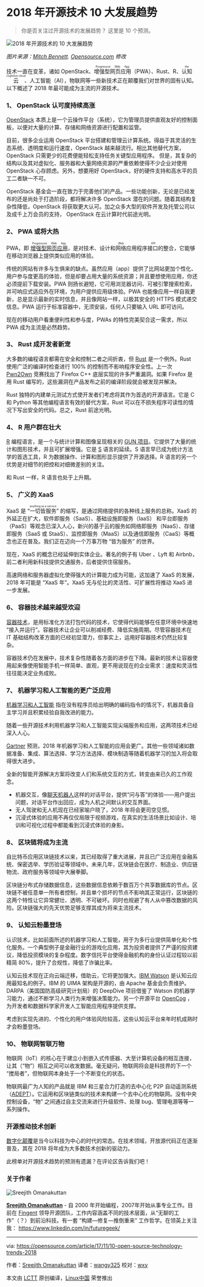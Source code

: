 2018 年开源技术 10 大发展趋势
============================================================

> 你是否关注过开源技术的发展趋势？ 这里是 10 个预测。

![2018 年开源技术的 10 大发展趋势](https://opensource.com/sites/default/files/styles/image-full-size/public/lead-images/fireworks-newyear-celebrate.png?itok=6gXaznov "10 open source technology trends for 2018")

*图片来源：[Mitch Bennett][10]. [Opensource.com][31] 修改*

技术一直在变革，诸如 OpenStack、<ruby>增强型网页应用<rt>Progressive Web App</rt></ruby>（PWA）、Rust、R、<ruby>认知云<rt>the cognitive cloud</rt></ruby>、人工智能（AI），物联网等一些新技术正在颠覆我们对世界的固有认知。以下概述了 2018 年最可能成为主流的开源技术。

### 1、 OpenStack 认可度持续高涨

[OpenStack][12] 本质上是一个云操作平台（系统），它为管理员提供直观友好的控制面板，以便对大量的计算、存储和网络资源进行配置和监管。

目前，很多企业运用 OpenStack 平台搭建和管理云计算系统。得益于其灵活的生态系统、透明度和运行速度，OpenStack 越来越流行。相比其他替代方案，OpenStack 只需更少的花费便能轻松支持任务关键型应用程序。
但是，其复杂的结构以及其对虚拟化、服务器和大量网络资源的严重依赖使得不少企业对使用 OpenStack 心存顾虑。另外，想要用好 OpenStack，好的硬件支持和高水平的员工二者缺一不可。

OpenStack 基金会一直在致力于完善他们的产品。一些功能创新，无论是已经发布的还是尚处于打造阶段，都将解决许多 OpenStack 潜在的问题。随着其结构复杂性降低，OpenStack 将获取更大认可。加之众多大型的软件开发及托管公司以及成千上万会员的支持， OpenStack 在云计算时代前途光明。

### 2、 PWA 或将大热

PWA，即 <ruby>[增强型网页应用][13]<rt>Progressive Web App</rt></ruby>，是对技术、设计和<ruby>网络应用程序接口<rt>Web API</rt></ruby>的整合，它能够在移动浏览器上提供类似应用的体验。

传统的网站有许多与生俱来的缺点。虽然应用（app）提供了比网站更加个性化、用户参与度更高的体验，但是却要占用大量的系统资源；并且要想使用应用，你还必须提前下载安装。PWA 则扬长避短，它可用浏览器访问、可被引擎搜索检索，并可响应式适应外在环境，为用户提供应用级体验。PWA 也能像应用一样自我更新，总是显示最新的实时信息，并且像网站一样，以极其安全的 HTTPS 模式递交信息。PWA 运行于标准容器中，无须安装，任何人只要输入 URL 即可访问。

现在的移动用户看重便利性和参与度，PWAs 的特性完美契合这一需求，所以 PWA 成为主流是必然趋势。

### 3、 Rust 成开发者新宠

大多数的编程语言都需在安全和控制二者之间折衷，但 [Rust][14] 是一个例外。Rust 使用广泛的编译时检查进行 100% 的控制而不影响程序安全性。上一次 [Pwn2Own][15] 竞赛找出了 Firefox C++ 底层实现的许多严重漏洞。如果 Firefox 是用 Rust 编写的，这些漏洞在产品发布之前的编译阶段就会被发现并解决。

Rust 独特的内建单元测试方式使开发者们考虑将其作为首选的开源语言。它是 C 和 Python 等其他编程语言有效的替代方案，Rust 可以在不损失程序可读性的情况下写出安全的代码。总之，Rust 前途光明。

### 4、 R 用户群在壮大

[R][16] 编程语言，是一个与统计计算和图像呈现相关的 [GUN 项目][32]。它提供了大量的统计和图形技术，并且可扩展增强。它是 [S][17] 语言的延续。S 语言早已成为统计方法学的首选工具，R 为数据操作、计算和图形显示提供了开源选择。R 语言的另一个优势是对细节的把控和对细微差别的关注。

和 Rust 一样，R 语言也处于上升期。

### 5、 广义的 XaaS

XaaS 是 “<ruby>一切皆服务<rt>anything as a service</rt></ruby>” 的缩写，是通过网络提供的各种线上服务的总称。XaaS 的外延正在扩大，软件即服务（SaaS）、基础设施即服务（IaaS） 和平台即服务（PaaS）等观念已深入人心，新兴的基于云的服务如网络即服务（NaaS）、存储即服务（SaaS 或 StaaS）、监控即服务（MaaS）以及通信即服务（CaaS）等概念也正在普及。我们正在迈向一个万事万物 “皆为服务” 的世界。

现在，XaaS 的概念已经延伸到实体企业。著名的例子有 Uber 、Lyft 和 Airbnb，前二者利用新科技提供交通服务，后者提供住宿服务。

高速网络和服务器虚拟化使得强大的计算能力成为可能，这加速了 XaaS 的发展，2018 年可能是 “XaaS 年”。XaaS 无与伦比的灵活性、可扩展性将推动 XaaS 进一步发展。

### 6、 容器技术越来越受欢迎

[容器技术][28]，是用标准化方法打包代码的技术，它使得代码能够在任意环境中快速地 “接入并运行”。容器技术让企业可以削减经费、降低实施周期。尽管容器技术在 IT 基础结构改革方面的已经初显潜力，但事实上，运用好容器技术仍然比较复杂。

容器技术仍在发展中，技术复杂性随着各方面的进步在下降。最新的技术让容器使用起来像使用智能手机一样简单、直观，更不用说现在的企业需求：速度和灵活性往往能决定业务成败。

### 7、 机器学习和人工智能的更广泛应用

[机器学习和人工智能][18] 指在没有程序员给出明确的编码指令的情况下，机器具备自主学习并且积累经验自我改进的能力。

随着一些开源技术利用机器学习和人工智能实现尖端服务和应用，这两项技术已经深入人心。

[Gartner][19] 预测，2018 年机器学习和人工智能的应用会更广。其他一些领域诸如数据准备、集成、算法选择、学习方法选择、模块制造等随着机器学习的加入将会取得很大进步。

全新的智能开源解决方案将改变人们和系统交互的方式，转变由来已久的工作观念。

*   机器交互，像[聊天机器人][29]这样的对话平台，提供“问与答”的体验——用户提出问题，对话平台作出回应，成为人机之间默认的交互界面。
*   无人驾驶和无人机现在已经家喻户晓了，2018 年将会更司空见惯。
*   沉浸式体验的应用不再仅仅局限于视频游戏，在真实的生活场景比如设计、培训和可视化过程中都能看到沉浸式体验的身影。

### 8、 区块链将成为主流

自比特币应用区块链技术以来，其已经取得了重大进展，并且已广泛应用在金融系统、保密选举、学历验证等领域中。未来几年，区块链会在医疗、制造业、供应链物流、政府服务等领域中大展拳脚。

区块链分布式存储数据信息，这些数据信息依赖于数百万个共享数据库的节点。区块链不被任意单一所有者控制，并且单个损坏的节点不影响其正常运行，区块链的这两个特性让它异常健壮、透明、不可破坏。同时也规避了有人从中篡改数据的风险。区块链强大的先天优势足够支撑其成为将来主流技术。

### 9、 认知云粉墨登场

认识技术，比如前面所述的机器学习和人工智能，用于为多行业提供简单化和个性化服务。一个典型例子是金融行业的游戏化应用，其为投资者提供了严谨的投资建议，降低投资模块的复杂程度。数字信托平台使得金融机构的身份认证过程较以前精简 80%，提升了合规性，降低了诈骗比率。

认知云技术现在正向云端迁移，借助云，它将更加强大。[IBM Watson][33] 是认知云应用最知名的例子。IBM 的 UIMA 架构是开源的，由 Apache 基金会负责维护。DARPA（美国国防高级研究计划局）的 DeepDive 项目借鉴了 Watson 的机器学习能力，通过不断学习人类行为来增强决策能力。另一个开源平台 [OpenCog][34] ，为开发者和数据科学家开发人工智能应用程序提供支撑。

考虑到实现先进的、个性化的用户体验风险较高，这些认知云平台来年时机成熟时才会粉墨登场。

### 10、 物联网智联万物

物联网（IoT）的核心在于建立小到嵌入式传感器、大至计算机设备的相互连接，让其（“物”）相互之间可以收发数据。毫无疑问，物联网将会是科技界的下一个 “搅局者”，但物联网本身处于一个不断变化的状态。

物联网最广为人知的产品就是 IBM 和三星合力打造的去中心化 P2P 自动遥测系统（[ADEPT][20]）。它运用和区块链类似的技术来构建一个去中心化的物联网。没有中央控制设备，“物” 之间通过自主交流来进行升级软件、处理 bug、管理电源等等一系列操作。

### 开源推动技术创新

[数字化颠覆][30]是当今以科技为中心的时代的常态。在技术领域，开放源代码正在逐渐普及，其在 2018 将年成为大多数技术创新的驱动力。

此榜单对开源技术趋势的预测有遗漏？在评论区告诉我们吧！


### 关于作者

![Sreejith Omanakuttan](https://opensource.com/sites/default/files/styles/profile_pictures/public/pictures/brain_2.jpg?itok=9PkPTyrV)

[**Sreejith Omanakuttan**][21] - 自 2000 年开始编程，2007年开始从事专业工作。目前在 [Fingent][6] 领导开源团队，工作内容涵盖不同的技术层面，从“无聊的工作”（？）到前沿科技。有一套 “构建—修复—推倒重来” 工作哲学。在领英上关注我： https://www.linkedin.com/in/futuregeek/ 

--------------------------------------------------------------------------------

via: https://opensource.com/article/17/11/10-open-source-technology-trends-2018

作者：[Sreejith Omanakuttan][a]
译者：[wangy325](https://github.com/wangy25)
校对：[wxy](https://github.com/wxy)

本文由 [LCTT](https://github.com/LCTT/TranslateProject) 原创编译，[Linux中国](https://linux.cn/) 荣誉推出

[a]:https://opensource.com/users/sreejith
[1]:https://opensource.com/resources/what-is-openstack?intcmp=7016000000127cYAAQ
[2]:https://opensource.com/resources/openstack/tutorials?intcmp=7016000000127cYAAQ
[3]:https://opensource.com/tags/openstack?intcmp=7016000000127cYAAQ
[4]:https://www.rdoproject.org/?intcmp=7016000000127cYAAQ
[5]:https://opensource.com/article/17/11/10-open-source-technology-trends-2018?rate=GJqOXhiWvZh0zZ6WVTUzJ2TDJBpVpFhngfuX9V-dz4I
[6]:https://www.fingent.com/
[7]:https://www.linkedin.com/in/futuregeek/
[9]:https://opensource.com/user/185026/feed
[10]:https://www.flickr.com/photos/mitchell3417/9206373620
[11]:https://creativecommons.org/licenses/by-sa/4.0/
[12]:https://www.openstack.org/
[13]:https://developers.google.com/web/progressive-web-apps/
[14]:https://www.rust-lang.org/
[15]:https://en.wikipedia.org/wiki/Pwn2Own
[16]:https://en.wikipedia.org/wiki/R_(programming_language)
[17]:https://en.wikipedia.org/wiki/S_(programming_language)
[18]:https://opensource.com/tags/artificial-intelligence
[19]:https://sdtimes.com/gartners-top-10-technology-trends-2018/
[20]:https://insights.samsung.com/2016/03/17/block-chain-mobile-and-the-internet-of-things/
[21]:https://opensource.com/users/sreejith
[22]:https://opensource.com/users/sreejith
[23]:https://opensource.com/users/sreejith
[24]:https://opensource.com/article/17/11/10-open-source-technology-trends-2018#comments
[25]:https://opensource.com/tags/business
[26]:https://opensource.com/tags/yearbook
[27]:https://opensource.com/yearbook/2017
[28]:https://www.techopedia.com/2/31967/trends/open-source/container-technology-the-next-big-thing
[29]:https://en.wikipedia.org/wiki/Chatbot
[30]:https://cio-wiki.org/home/loc/home?page=digital-disruption
[31]:https://opensource.com/
[32]:https://en.wikipedia.org/wiki/GNU_Project
[33]:https://en.wikipedia.org/wiki/Watson_(computer)
[34]:https://en.wikipedia.org/wiki/OpenCog